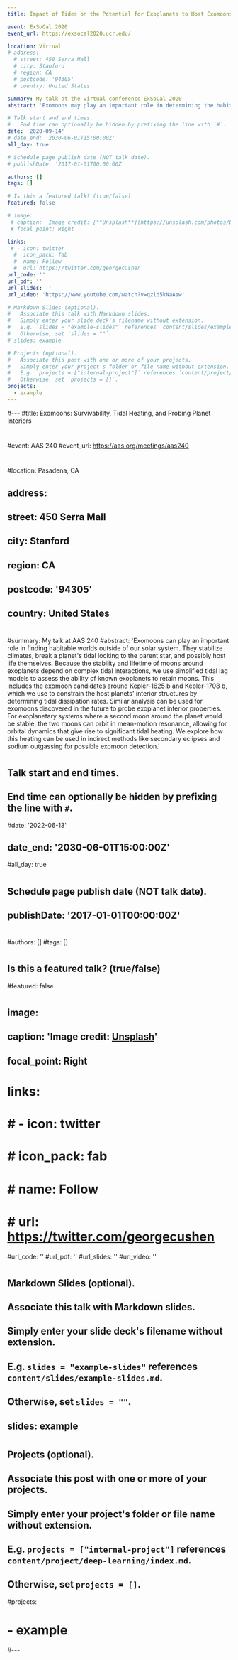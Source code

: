 ```yaml
---
title: Impact of Tides on the Potential for Exoplanets to Host Exomoons

event: ExSoCal 2020
event_url: https://exsocal2020.ucr.edu/

location: Virtual
# address:
  # street: 450 Serra Mall
  # city: Stanford
  # region: CA
  # postcode: '94305'
  # country: United States

summary: My talk at the virtual conference ExSoCal 2020
abstract: 'Exomoons may play an important role in determining the habitability of worlds outside of our solar system. They can stabilize conditions, alter the climate by breaking tidal locking with the parent star, drive tidal heating, and perhaps even host life themselves. However, the ability of an exoplanet to sustain an exomoon depends on complex tidal interactions. Motivated by this, we make use of simplified tidal lag models to follow the evolution of the separations and orbital and rotational periods in planet, star, and moon systems. We apply these models to known exoplanet systems to assess the potential for these exoplanets to host exomoons. We find that there are at least 36 systems in which an exoplanet in the habitable zone may host an exomoon for longer than one gigayear. This includes Kepler-1625b, an exoplanet with an exomoon candidate, which we determine would be able to retain a Neptune-sized moon for longer than a Hubble time. These results may help provide potential targets for future observation. In many cases, there remains considerable uncertainty in the composition of specific exoplanets. We show the detection (or not) of an exomoon would provide an important constraint on the planet structure due to differences in their tidal response.'

# Talk start and end times.
#   End time can optionally be hidden by prefixing the line with `#`.
date: '2020-09-14'
# date_end: '2030-06-01T15:00:00Z'
all_day: true

# Schedule page publish date (NOT talk date).
# publishDate: '2017-01-01T00:00:00Z'

authors: []
tags: []

# Is this a featured talk? (true/false)
featured: false

# image:
 # caption: 'Image credit: [**Unsplash**](https://unsplash.com/photos/bzdhc5b3Bxs)'
 # focal_point: Right

links:
 # - icon: twitter
  #  icon_pack: fab
  #  name: Follow
  #  url: https://twitter.com/georgecushen
url_code: ''
url_pdf: ''
url_slides: ''
url_video: 'https://www.youtube.com/watch?v=qzld5kNaAaw'

# Markdown Slides (optional).
#   Associate this talk with Markdown slides.
#   Simply enter your slide deck's filename without extension.
#   E.g. `slides = "example-slides"` references `content/slides/example-slides.md`.
#   Otherwise, set `slides = ""`.
# slides: example

# Projects (optional).
#   Associate this post with one or more of your projects.
#   Simply enter your project's folder or file name without extension.
#   E.g. `projects = ["internal-project"]` references `content/project/deep-learning/index.md`.
#   Otherwise, set `projects = []`.
projects:
  - example
---
```




#---
#title: Exomoons: Survivability, Tidal Heating, and Probing Planet Interiors
#
#event: AAS 240
#event_url: https://aas.org/meetings/aas240
#
#location: Pasadena, CA
## address:
##  street: 450 Serra Mall
##  city: Stanford
##  region: CA
##  postcode: '94305'
##  country: United States
#
#summary: My talk at AAS 240
#abstract: 'Exomoons can play an important role in finding habitable worlds outside of our solar system. They stabilize climates, break a planet's tidal locking to the parent star, and possibly host life themselves. Because the stability and lifetime of moons around exoplanets depend on complex tidal interactions, we use simplified tidal lag models to assess the ability of known exoplanets to retain moons. This includes the exomoon candidates around Kepler-1625 b and Kepler-1708 b, which we use to constrain the host planets' interior structures by determining tidal dissipation rates. Similar analysis can be used for exomoons discovered in the future to probe exoplanet interior properties. For exoplanetary systems where a second moon around the planet would be stable, the two moons can orbit in mean-motion resonance, allowing for orbital dynamics that give rise to significant tidal heating. We explore how this heating can be used in indirect methods like secondary eclipses and sodium outgassing for possible exomoon detection.'
#
## Talk start and end times.
##   End time can optionally be hidden by prefixing the line with `#`.
#date: '2022-06-13'
## date_end: '2030-06-01T15:00:00Z'
#all_day: true
#
## Schedule page publish date (NOT talk date).
## publishDate: '2017-01-01T00:00:00Z'
#
#authors: []
#tags: []
#
## Is this a featured talk? (true/false)
#featured: false
#
## image:
##   caption: 'Image credit: [**Unsplash**](https://unsplash.com/photos/bzdhc5b3Bxs)'
##   focal_point: Right
#
# links:
# #  - icon: twitter
# #   icon_pack: fab
#  #  name: Follow
#  #  url: https://twitter.com/georgecushen
#url_code: ''
#url_pdf: ''
#url_slides: ''
#url_video: ''
#
## Markdown Slides (optional).
##   Associate this talk with Markdown slides.
##   Simply enter your slide deck's filename without extension.
##   E.g. `slides = "example-slides"` references `content/slides/example-slides.md`.
##   Otherwise, set `slides = ""`.
## slides: example
#
## Projects (optional).
##   Associate this post with one or more of your projects.
##   Simply enter your project's folder or file name without extension.
##   E.g. `projects = ["internal-project"]` references `content/project/deep-learning/index.md`.
##   Otherwise, set `projects = []`.
#projects:
#  - example
#---
#

